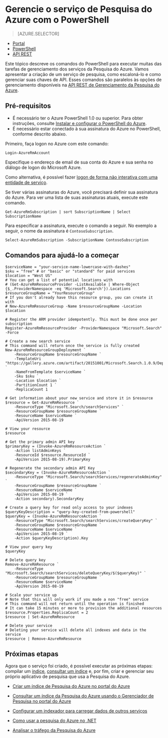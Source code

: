 <properties 
	pageTitle="Gerenciar a Pesquisa do Azure com scripts do PowerShell | Microsoft Azure | Serviço de pesquisa de nuvem hospedada" 
	description="Gerencie o serviço de Pesquisa do Azure com scripts do PowerShell. Criar ou atualizar um serviço da Pesquisa do Azure e gerenciar chaves de administração da Pesquisa do Azure" 
	services="search" 
	documentationCenter="" 
	authors="seansaleh" 
	manager="mblythe" 
	editor=""
	tags="azure-resource-manager"/>

<tags 
	ms.service="search" 
	ms.devlang="na" 
	ms.workload="search" 
	ms.topic="article" 
	ms.tgt_pltfrm="powershell" 
	ms.date="08/15/2016" 
	ms.author="seasa"/>

# Gerencie o serviço de Pesquisa do Azure com o PowerShell
> [AZURE.SELECTOR]
- [Portal](search-manage.md)
- [PowerShell](search-manage-powershell.md)
- [API REST](search-get-started-management-api.md)

Este tópico descreve os comandos do PowerShell para executar muitas das tarefas de gerenciamento dos serviços da Pesquisa do Azure. Vamos apresentar a criação de um serviço de pesquisa, como escaloná-lo e como gerenciar suas chaves de API. Esses comandos são paralelos às opções de gerenciamento disponíveis na [API REST de Gerenciamento da Pesquisa do Azure](http://msdn.microsoft.com/library/dn832684.aspx).

## Pré-requisitos
 
- É necessário ter o Azure PowerShell 1.0 ou superior. Para obter instruções, consulte [Instalar e configurar o PowerShell do Azure](../powershell-install-configure.md).
- É necessário estar conectado à sua assinatura do Azure no PowerShell, conforme descrito abaixo.

Primeiro, faça logon no Azure com este comando:

	Login-AzureRmAccount

Especifique o endereço de email de sua conta do Azure e sua senha no diálogo de logon do Microsoft Azure.

Como alternativa, é possível fazer [logon de forma não interativa com uma entidade de serviço](../resource-group-authenticate-service-principal.md).

Se tiver várias assinaturas do Azure, você precisará definir sua assinatura do Azure. Para ver uma lista de suas assinaturas atuais, execute este comando.

	Get-AzureRmSubscription | sort SubscriptionName | Select SubscriptionName

Para especificar a assinatura, execute o comando a seguir. No exemplo a seguir, o nome da assinatura é `ContosoSubscription`.

	Select-AzureRmSubscription -SubscriptionName ContosoSubscription

## Comandos para ajudá-lo a começar

	$serviceName = "your-service-name-lowercase-with-dashes"
	$sku = "free" # or "basic" or "standard" for paid services
	$location = "West US"
	# You can get a list of potential locations with
	# (Get-AzureRmResourceProvider -ListAvailable | Where-Object {$_.ProviderNamespace -eq 'Microsoft.Search'}).Locations
	$resourceGroupName = "YourResourceGroup" 
	# If you don't already have this resource group, you can create it with 
	# New-AzureRmResourceGroup -Name $resourceGroupName -Location $location

	# Register the ARM provider idempotently. This must be done once per subscription
	Register-AzureRmResourceProvider -ProviderNamespace "Microsoft.Search" -Force

	# Create a new search service
	# This command will return once the service is fully created
	New-AzureRmResourceGroupDeployment `
		-ResourceGroupName $resourceGroupName `
		-TemplateUri "https://gallery.azure.com/artifact/20151001/Microsoft.Search.1.0.9/DeploymentTemplates/searchServiceDefaultTemplate.json" `
		-NameFromTemplate $serviceName `
		-Sku $sku `
		-Location $location `
		-PartitionCount 1 `
		-ReplicaCount 1
	
	# Get information about your new service and store it in $resource
	$resource = Get-AzureRmResource `
		-ResourceType "Microsoft.Search/searchServices" `
		-ResourceGroupName $resourceGroupName `
		-ResourceName $serviceName `
		-ApiVersion 2015-08-19
	
	# View your resource
	$resource
	
	# Get the primary admin API key
	$primaryKey = (Invoke-AzureRmResourceAction `
		-Action listAdminKeys `
		-ResourceId $resource.ResourceId `
		-ApiVersion 2015-08-19).PrimaryKey

	# Regenerate the secondary admin API Key
	$secondaryKey = (Invoke-AzureRmResourceAction `
		-ResourceType "Microsoft.Search/searchServices/regenerateAdminKey" `
		-ResourceGroupName $resourceGroupName `
		-ResourceName $serviceName `
		-ApiVersion 2015-08-19 `
		-Action secondary).SecondaryKey

	# Create a query key for read only access to your indexes
	$queryKeyDescription = "query-key-created-from-powershell"
	$queryKey = (Invoke-AzureRmResourceAction `
		-ResourceType "Microsoft.Search/searchServices/createQueryKey" `
		-ResourceGroupName $resourceGroupName `
		-ResourceName $serviceName `
		-ApiVersion 2015-08-19 `
		-Action $queryKeyDescription).Key
	
	# View your query key
	$queryKey

	# Delete query key
	Remove-AzureRmResource `
		-ResourceType "Microsoft.Search/searchServices/deleteQueryKey/$($queryKey)" `
		-ResourceGroupName $resourceGroupName `
		-ResourceName $serviceName `
		-ApiVersion 2015-08-19
		
	# Scale your service up
	# Note that this will only work if you made a non "free" service
	# This command will not return until the operation is finished
	# It can take 15 minutes or more to provision the additional resources
	$resource.Properties.ReplicaCount = 2
	$resource | Set-AzureRmResource
	
	# Delete your service
	# Deleting your service will delete all indexes and data in the service
	$resource | Remove-AzureRmResource
	
## Próximas etapas
	
Agora que o serviço foi criado, é possível executar as próximas etapas: compilar um [índice](search-what-is-an-index.md), [consultar um índice](search-query-overview.md) e, por fim, criar e gerenciar seu próprio aplicativo de pesquisa que usa a Pesquisa do Azure.

- [Criar um índice de Pesquisa do Azure no portal do Azure](search-create-index-portal.md)

- [Consultar um índice da Pesquisa do Azure usando o Gerenciador de Pesquisa no portal do Azure](search-explorer.md)

- [Configurar um indexador para carregar dados de outros serviços](search-indexer-overview.md)

- [Como usar a pesquisa do Azure no .NET](search-howto-dotnet-sdk.md)

- [Analisar o tráfego da Pesquisa do Azure](search-traffic-analytics.md)

<!---HONumber=AcomDC_0817_2016-->
